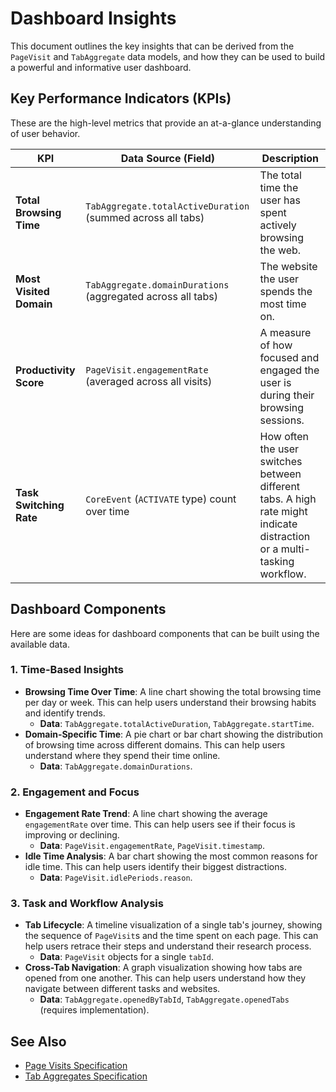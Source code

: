 # Dashboard Insights

This document outlines the key insights that can be derived from the `PageVisit` and `TabAggregate` data models, and how they can be used to build a powerful and informative user dashboard.

## Key Performance Indicators (KPIs)

These are the high-level metrics that provide an at-a-glance understanding of user behavior.

| KPI                       | Data Source (Field)                                       | Description                                                                                                                                |
| ------------------------- | --------------------------------------------------------- | ------------------------------------------------------------------------------------------------------------------------------------------ |
| **Total Browsing Time**   | `TabAggregate.totalActiveDuration` (summed across all tabs) | The total time the user has spent actively browsing the web.                                                                               |
| **Most Visited Domain**   | `TabAggregate.domainDurations` (aggregated across all tabs) | The website the user spends the most time on.                                                                                              |
| **Productivity Score**    | `PageVisit.engagementRate` (averaged across all visits)   | A measure of how focused and engaged the user is during their browsing sessions.                                                           |
| **Task Switching Rate**   | `CoreEvent` (`ACTIVATE` type) count over time             | How often the user switches between different tabs. A high rate might indicate distraction or a multi-tasking workflow.                  |

## Dashboard Components

Here are some ideas for dashboard components that can be built using the available data.

### 1. Time-Based Insights

*   **Browsing Time Over Time**: A line chart showing the total browsing time per day or week. This can help users understand their browsing habits and identify trends.
    *   **Data**: `TabAggregate.totalActiveDuration`, `TabAggregate.startTime`.
*   **Domain-Specific Time**: A pie chart or bar chart showing the distribution of browsing time across different domains. This can help users understand where they spend their time online.
    *   **Data**: `TabAggregate.domainDurations`.

### 2. Engagement and Focus

*   **Engagement Rate Trend**: A line chart showing the average `engagementRate` over time. This can help users see if their focus is improving or declining.
    *   **Data**: `PageVisit.engagementRate`, `PageVisit.timestamp`.
*   **Idle Time Analysis**: A bar chart showing the most common reasons for idle time. This can help users identify their biggest distractions.
    *   **Data**: `PageVisit.idlePeriods.reason`.

### 3. Task and Workflow Analysis

*   **Tab Lifecycle**: A timeline visualization of a single tab's journey, showing the sequence of `PageVisit`s and the time spent on each page. This can help users retrace their steps and understand their research process.
    *   **Data**: `PageVisit` objects for a single `tabId`.
*   **Cross-Tab Navigation**: A graph visualization showing how tabs are opened from one another. This can help users understand how they navigate between different tasks and websites.
    *   **Data**: `TabAggregate.openedByTabId`, `TabAggregate.openedTabs` (requires implementation).

## See Also

*   [Page Visits Specification](./page-visits.md)
*   [Tab Aggregates Specification](./tab-aggregates.md)

